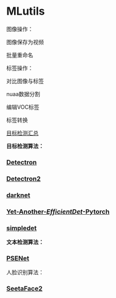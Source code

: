 # MLutils



图像操作：

[打开摄像头保存照片]: ./打开摄像头保存照片.md
[视频保存为图像]: ./视频保存为图像.md

图像保存为视频

批量重命名





标签操作：

对比图像与标签

nuaa数据分割

编辑VOC标签

标签转换



[目标检测汇总](https://handong1587.github.io/deep_learning/2015/10/09/object-detection.html#papers)



**目标检测算法：**

### [Detectron](https://github.com/facebookresearch/Detectron)

### [Detectron2](https://github.com/facebookresearch/Detectron2)

### [darknet ](https://github.com/AlexeyAB/darknet)

### [Yet-Another-*EfficientDet*-Pytorch](https://github.com/zylo117/Yet-Another-EfficientDet-Pytorch)

### [simpledet](https://github.com/TuSimple/simpledet)



**文本检测算法：**

### [PSENet](https://github.com/whai362/PSENet)



人脸识别算法：

### [SeetaFace2](https://github.com/seetafaceengine/SeetaFace2)